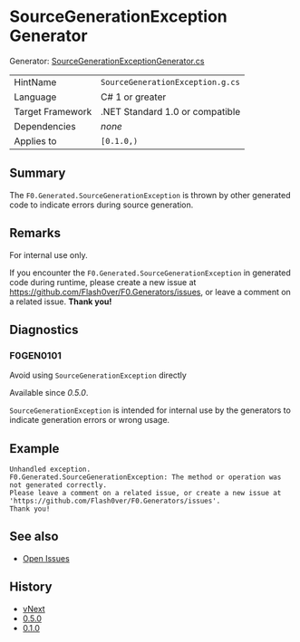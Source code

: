 # SourceGenerationException Generator

Generator: [SourceGenerationExceptionGenerator.cs](../source/production/F0.Generators/Shared/SourceGenerationExceptionGenerator.cs)

|                  |                                  |
|------------------|----------------------------------|
| HintName         | `SourceGenerationException.g.cs` |
| Language         | C# 1 or greater                  |
| Target Framework | .NET Standard 1.0 or compatible  |
| Dependencies     | _none_                           |
| Applies to       | `[0.1.0,)`                       |

## Summary

The `F0.Generated.SourceGenerationException` is thrown by other generated code to indicate errors during source generation.

## Remarks

For internal use only.

If you encounter the `F0.Generated.SourceGenerationException` in generated code during runtime, please create a new issue at https://github.com/Flash0ver/F0.Generators/issues, or leave a comment on a related issue.
**Thank you!**

## Diagnostics

### F0GEN0101
Avoid using `SourceGenerationException` directly

Available since _0.5.0_.

`SourceGenerationException` is intended for internal use by the generators to indicate generation errors or wrong usage.

## Example

```
Unhandled exception.
F0.Generated.SourceGenerationException: The method or operation was not generated correctly.
Please leave a comment on a related issue, or create a new issue at 'https://github.com/Flash0ver/F0.Generators/issues'.
Thank you!
```

## See also

- [Open Issues](https://github.com/Flash0ver/F0.Generators/issues)

## History

- [vNext](../CHANGELOG.md#vNext)
- [0.5.0](../CHANGELOG.md#v050-2021-11-28)
- [0.1.0](../CHANGELOG.md#v010-2021-07-01)
